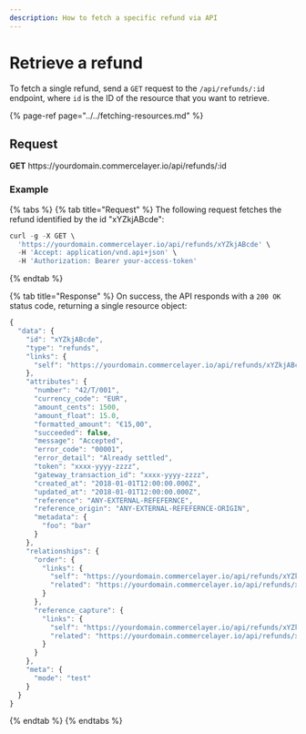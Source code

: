 ```yaml
---
description: How to fetch a specific refund via API
---
```


# Retrieve a refund

To fetch a single refund, send a `GET` request to the `/api/refunds/:id` endpoint, where `id` is the ID of the resource that you want to retrieve.

{% page-ref page="../../fetching-resources.md" %}

## Request

**GET** https://<i></i>yourdomain.commercelayer.io/api/refunds/:id

### **Example**

{% tabs %}
{% tab title="Request" %}
The following request fetches the refund identified by the id "xYZkjABcde":

```javascript
curl -g -X GET \
  'https://yourdomain.commercelayer.io/api/refunds/xYZkjABcde' \
  -H 'Accept: application/vnd.api+json' \
  -H 'Authorization: Bearer your-access-token'
```
{% endtab %}

{% tab title="Response" %}
On success, the API responds with a `200 OK` status code, returning a single resource object:

```javascript
{
  "data": {
    "id": "xYZkjABcde",
    "type": "refunds",
    "links": {
      "self": "https://yourdomain.commercelayer.io/api/refunds/xYZkjABcde"
    },
    "attributes": {
      "number": "42/T/001",
      "currency_code": "EUR",
      "amount_cents": 1500,
      "amount_float": 15.0,
      "formatted_amount": "€15,00",
      "succeeded": false,
      "message": "Accepted",
      "error_code": "00001",
      "error_detail": "Already settled",
      "token": "xxxx-yyyy-zzzz",
      "gateway_transaction_id": "xxxx-yyyy-zzzz",
      "created_at": "2018-01-01T12:00:00.000Z",
      "updated_at": "2018-01-01T12:00:00.000Z",
      "reference": "ANY-EXTERNAL-REFEFERNCE",
      "reference_origin": "ANY-EXTERNAL-REFEFERNCE-ORIGIN",
      "metadata": {
        "foo": "bar"
      }
    },
    "relationships": {
      "order": {
        "links": {
          "self": "https://yourdomain.commercelayer.io/api/refunds/xYZkjABcde/relationships/order",
          "related": "https://yourdomain.commercelayer.io/api/refunds/xYZkjABcde/order"
        }
      },
      "reference_capture": {
        "links": {
          "self": "https://yourdomain.commercelayer.io/api/refunds/xYZkjABcde/relationships/reference_capture",
          "related": "https://yourdomain.commercelayer.io/api/refunds/xYZkjABcde/reference_capture"
        }
      }
    },
    "meta": {
      "mode": "test"
    }
  }
}
```
{% endtab %}
{% endtabs %}

